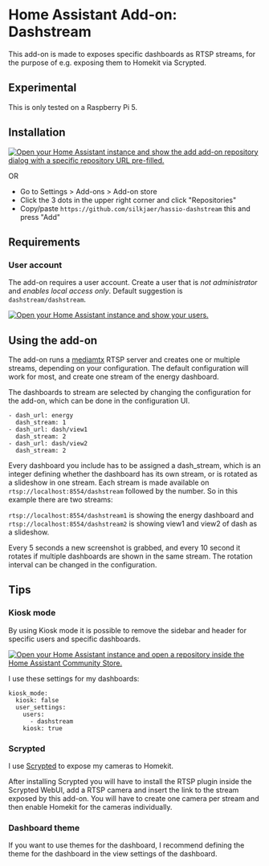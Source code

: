 # Home Assistant Add-on: Dashstream

This add-on is made to exposes specific dashboards as RTSP streams, for the purpose of e.g. exposing them to Homekit via Scrypted.

## Experimental

This is only tested on a Raspberry Pi 5.

## Installation

[![Open your Home Assistant instance and show the add add-on repository dialog with a specific repository URL pre-filled.](https://my.home-assistant.io/badges/supervisor_add_addon_repository.svg)](https://my.home-assistant.io/redirect/supervisor_add_addon_repository/?repository_url=https%3A%2F%2Fgithub.com%2Fsilkjaer%2Fhassio-dashstream)

OR

- Go to Settings > Add-ons > Add-on store
- Click the 3 dots in the upper right corner and click "Repositories"
- Copy/paste `https://github.com/silkjaer/hassio-dashstream` this and press "Add"

## Requirements

### User account

The add-on requires a user account. Create a user that is _not administrator_ and _enables local access only_. Default suggestion is `dashstream/dashstream`.

[![Open your Home Assistant instance and show your users.](https://my.home-assistant.io/badges/users.svg)](https://my.home-assistant.io/redirect/users/)

## Using the add-on

The add-on runs a [mediamtx](https://github.com/bluenviron/mediamtx) RTSP server and creates one or multiple streams, depending on your configuration. The default configuration will work for most, and create one stream of the energy dashboard.

The dashboards to stream are selected by changing the configuration for the add-on, which can be done in the configuration UI.

```
- dash_url: energy
  dash_stream: 1
- dash_url: dash/view1
  dash_stream: 2
- dash_url: dash/view2
  dash_stream: 2  
```

Every dashboard you include has to be assigned a dash_stream, which is an integer defining whether the dashboard has its own stream, or is rotated as a slideshow in one stream. Each stream is made available on `rtsp://localhost:8554/dashstream` followed by the number. So in this example there are two streams:

`rtsp://localhost:8554/dashstream1` is showing the energy dashboard and `rtsp://localhost:8554/dashstream2` is showing view1 and view2 of dash as a slideshow. 

Every 5 seconds a new screenshot is grabbed, and every 10 second it rotates if multiple dashboards are shown in the same stream. The rotation interval can be changed in the configuration.

## Tips

### Kiosk mode

By using Kiosk mode it is possible to remove the sidebar and header for specific users and specific dashboards.

[![Open your Home Assistant instance and open a repository inside the Home Assistant Community Store.](https://my.home-assistant.io/badges/hacs_repository.svg)](https://my.home-assistant.io/redirect/hacs_repository/?repository=kiosk-mode&owner=NemesisRE)

I use these settings for my dashboards:

```
kiosk_mode:
  kiosk: false
  user_settings:
    users:
      - dashstream
    kiosk: true
```

### Scrypted

I use [Scrypted](https://github.com/koush/scrypted/wiki/Installation:-Home-Assistant-OS) to expose my cameras to Homekit. 

After installing Scrypted you will have to install the RTSP plugin inside the Scrypted WebUI, add a RTSP camera and insert the link to the stream exposed by this add-on. You will have to create one camera per stream and then enable Homekit for the cameras individually.

### Dashboard theme

If you want to use themes for the dashboard, I recommend defining the theme for the dashboard in the view settings of the dashboard.
